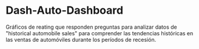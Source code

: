 # Dash-Auto-Dashboard
Gráficos de reating que responden preguntas para analizar datos de "historical automobile sales" para comprender las tendencias históricas en las ventas de automóviles durante los períodos de recesión.
